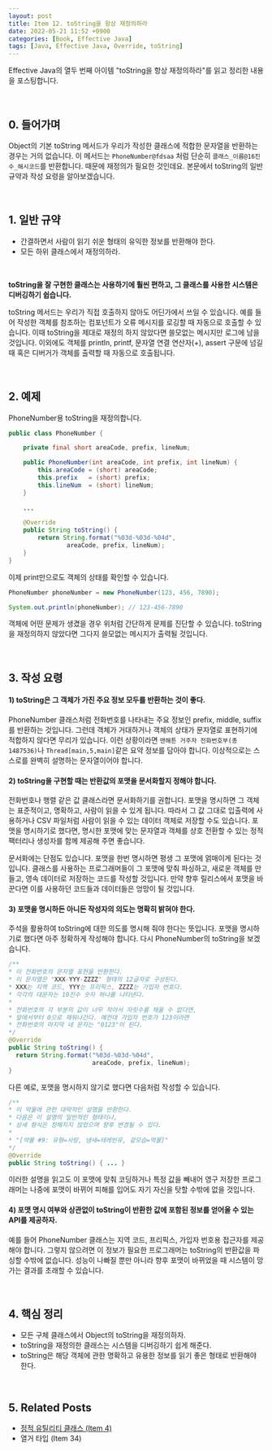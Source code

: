 ```yaml
---
layout: post
title: Item 12. toString을 항상 재정의하라
date: 2022-05-21 11:52 +0900
categories: [Book, Effective Java]
tags: [Java, Effective Java, Override, toString]
---
```




Effective Java의 열두 번째 아이템 "toString을 항상 재정의하라"를 읽고 정리한 내용을 포스팅합니다.

<br>

## 0. 들어가며

Object의 기본 toString 메서드가 우리가 작성한 클래스에 적합한 문자열을 반환하는 경우는 거의 없습니다. 이 메서드는 `PhoneNumber@fdsaa` 처럼 단순히 `클래스_이름@16진수_해시코드`를 반환합니다. 때문에 재정의가 필요한 것인데요. 본문에서 toString의 일반 규약과 작성 요령을 알아보겠습니다.

<br>

## 1. 일반 규약

- 간결하면서 사람이 읽기 쉬운 형태의 유익한 정보를 반환해야 한다.
- 모든 하위 클래스에서 재정의하라.

<br>

**toString을 잘 구현한 클래스는 사용하기에 훨씬 편하고, 그 클래스를 사용한 시스템은 디버깅하기 쉽습니다.** 

toString 메서드는 우리가 직접 호출하지 않아도 어딘가에서 쓰일 수 있습니다. 예를 들어 작성한 객체를 참조하는 컴포넌트가 오류 메시지를 로깅할 때 자동으로 호출할 수 있습니다. 이때 toString을 제대로 재정의 하지 않았다면 쓸모없는 메시지만 로그에 남을 것입니다. 이외에도 객체를 println, printf, 문자열 연결 연산자(+), assert 구문에 넘길 때 혹은 디버거가 객체를 출력할 때 자동으로 호출됩니다.

<br>

## 2. 예제

PhoneNumber용 toString을 재정의합니다.

```java
public class PhoneNumber {

    private final short areaCode, prefix, lineNum;

    public PhoneNumber(int areaCode, int prefix, int lineNum) {
        this.areaCode = (short) areaCode;
        this.prefix   = (short) prefix;
        this.lineNum  = (short) lineNum;
    }
  
    ...

    @Override
    public String toString() {
        return String.format("%03d-%03d-%04d",
                areaCode, prefix, lineNum);
    }
}

```

이제 print만으로도 객체의 상태를 확인할 수 있습니다.

```java
PhoneNumber phoneNumber = new PhoneNumber(123, 456, 7890);

System.out.println(phoneNumber); // 123-456-7890
```

객체에 어떤 문제가 생겼을 경우 위처럼 간단하게 문제를 진단할 수 있습니다. toString을 재정의하지 않았다면 그다지 쓸모없는 메시지가 출력될 것입니다.

<br>

## 3. 작성 요령

#### 1) toString은 그 객체가 가진 주요 정보 모두를 반환하는 것이 좋다.

PhoneNumber 클래스처럼 전화번호를 나타내는 주요 정보인 prefix, middle, suffix를 반환하는 것입니다. 그런데 객체가 거대하거나 객체의 상태가 문자열로 표현하기에 적합하지 않다면 무리가 있습니다. 이런 상황이라면 `맨해튼 거주자 전화번호부(총 1487536)`나 `Thread[main,5,main]`같은 요약 정보를 담아야 합니다. 이상적으로는 스스로를 완벽히 설명하는 문자열이어야 합니다. 

#### 2) toString을 구현할 때는 반환값의 포맷을 문서화할지 정해야 합니다. 

전화번호나 행렬 같은 값 클래스라면 문서화하기를 권합니다. 포맷을 명시하면 그 객체는 표준적이고, 명확하고, 사람이 읽을 수 있게 됩니다. 따라서 그 값 그대로 입출력에 사용하거나 CSV 파일처럼 사람이 읽을 수 있는 데이터 객체로 저장할 수도 있습니다. 포맷을 명시하기로 했다면, 명시한 포맷에 맞는 문자열과 객체를 상호 전환할 수 있는 정적 팩터리나 생성자를 함께 제공해 주면 좋습니다.

문서화에는 단점도 있습니다. 포맷을 한번 명시하면 평생 그 포맷에 얽매이게 된다는 것입니다. 클래스를 사용하는 프로그래머들이 그 포맷에 맞춰 파싱하고, 새로운 객체를 만들고, 영속 데이터로 저장하는 코드를 작성할 것입니다. 만약 향후 릴리스에서 포맷을 바꾼다면 이를 사용하던 코드들과 데이터들은 엉망이 될 것입니다.

#### 3) 포맷을 명시하든 아니든 작성자의 의도는 명확히 밝혀야 한다.

주석을 활용하여 toString에 대한 의도를 명시해 줘야 한다는 뜻입니다. 포맷을 명시하기로 했다면 아주 정확하게 작성해야 합니다. 다시 PhoneNumber의 toString을 보겠습니다.

```java
/**
* 이 전화번호의 문자열 표현을 반환한다.
* 이 문자열은 "XXX-YYY-ZZZZ" 형태의 12글자로 구성된다.
* XXX는 지역 코드, YYY는 프리픽스, ZZZZ는 가입자 번호다.
* 각각의 대문자는 10진수 숫자 하나를 나타낸다.
*
* 전화번호의 각 부분의 값이 너무 작아서 자릿수를 채울 수 없다면,
* 앞에서부터 0으로 채워나간다. 예컨대 가입자 번호가 123이라면
* 전화번호의 마지막 네 문자는 "0123"이 된다.
*/
@Override
public String toString() {
  return String.format("%03d-%03d-%04d",
                       areaCode, prefix, lineNum);
}
```

다른 예로, 포맷을 명시하지 않기로 했다면 다음처럼 작성할 수 있습니다.

```java
/**
* 이 약물에 관한 대략적인 설명을 반환한다.
* 다음은 이 설명의 일반적인 형태이나,
* 상세 형식은 정해지지 않았으며 향후 변경될 수 있다.
*
* "[약물 #9: 유형=사랑, 냄새=테레빈유, 겉모습=먹물]"
*/
@Override
public String toString() { ... }
```

이러한 설명을 읽고도 이 포맷에 맞춰 코딩하거나 특정 값을 빼내어 영구 저장한 프로그래머는 나중에 포맷이 바뀌어 피해를 입어도 자기 자신을 탓할 수밖에 없을 것입니다.

#### 4) 포맷 명시 여부와 상관없이 toString이 반환한 값에 포함된 정보를 얻어올 수 있는 API를 제공하자.

예를 들어 PhoneNumber 클래스는 지역 코드, 프리픽스, 가입자 번호용 접근자를 제공해야 합니다. 그렇지 않으려면 이 정보가 필요한 프로그래머는 toString의 반환값을 파싱할 수밖에 없습니다. 성능이 나빠질 뿐만 아니라 향후 포맷이 바뀌었을 때 시스템이 망가는 결과를 초래할 수 있습니다. 

<br>

## 4. 핵심 정리

- 모든 구체 클래스에서 Object의 toString을 재정의하자.
- toString을 재정의한 클래스는 시스템을 디버깅하기 쉽게 해준다.
- toString은 해당 객체에 관한 명확하고 유용한 정보를 읽기 좋은 형태로 반환해야 한다.

<br>

## 5. Related Posts

- [정적 유틸리티 클래스 (Item 4)](https://heung27.github.io/posts/item-4-%EC%9D%B8%EC%8A%A4%ED%84%B4%EC%8A%A4%ED%99%94%EB%A5%BC-%EB%A7%89%EC%9C%BC%EB%A0%A4%EA%B1%B0%EB%93%A0-private-%EC%83%9D%EC%84%B1%EC%9E%90%EB%A5%BC-%EC%82%AC%EC%9A%A9%ED%95%98%EB%9D%BC/)
- 열거 타입 (Item 34)

